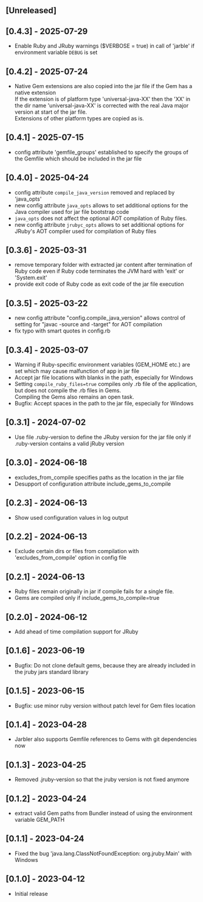 ## [Unreleased]

## [0.4.3] - 2025-07-29

- Enable Ruby and JRuby warnings ($VERBOSE = true) in call of 'jarble' if environment variable `DEBUG` is set 

## [0.4.2] - 2025-07-24

- Native Gem extensions are also copied into the jar file if the Gem has a native extension<br/>
  If the extension is of platform type 'universal-java-XX' then the 'XX' in the dir name 'universal-java-XX' is corrected with the real Java major version at start of the jar file.<br/>
  Extensions of other platform types are copied as is.

## [0.4.1] - 2025-07-15

- config attribute 'gemfile_groups' established to specify the groups of the Gemfile which should be included in the jar file

## [0.4.0] - 2025-04-24

- config attribute `compile_java_version` removed and replaced by 'java_opts'
- new config attribute `java_opts` allows to set additional options for the Java compiler used for jar file bootstrap code
- `java_opts` does not affect the optional AOT compilation of Ruby files.
- new config attribute `jrubyc_opts` allows to set additional options for JRuby's AOT compiler used for compilation of Ruby files

## [0.3.6] - 2025-03-31

- remove temporary folder with extracted jar content after termination of Ruby code even if Ruby code terminates the JVM hard with 'exit' or 'System.exit'
- provide exit code of Ruby code as exit code of the jar file execution

## [0.3.5] - 2025-03-22

- new config attribute "config.compile_java_version" allows control of setting for "javac -source and -target" for AOT compilation
- fix typo with smart quotes in config.rb

## [0.3.4] - 2025-03-07

- Warning if Ruby-specific environment variables (GEM_HOME etc.) are set which may cause malfunction of  app in jar file
- Accept jar file locations with blanks in the path, especially for Windows
- Setting `compile_ruby_files=true` compiles only .rb file of the application, but does not compile the .rb files in Gems.<br/>
  Compiling the Gems also remains an open task.
- Bugfix: Accept spaces in the path to the jar file, especially for Windows

## [0.3.1] - 2024-07-02

- Use file .ruby-version to define the JRuby version for the jar file only if .ruby-version contains a valid jRuby version


## [0.3.0] - 2024-06-18

- excludes_from_compile specifies paths as the location in the jar file
- Desupport of configuration attribute include_gems_to_compile

## [0.2.3] - 2024-06-13

- Show used configuration values in log output

## [0.2.2] - 2024-06-13

- Exclude certain dirs or files from compilation with 'excludes_from_compile' option in config file

## [0.2.1] - 2024-06-13

- Ruby files remain originally in jar if compile fails for a single file. 
- Gems are compiled only if include_gems_to_compile=true

## [0.2.0] - 2024-06-12

- Add ahead of time compilation support for JRuby

## [0.1.6] - 2023-06-19

- Bugfix: Do not clone default gems, because they are already included in the jruby jars standard library

## [0.1.5] - 2023-06-15

- Bugfix: use minor ruby version without patch level for Gem files location

## [0.1.4] - 2023-04-28

- Jarbler also supports Gemfile references to Gems with git dependencies now

## [0.1.3] - 2023-04-25

- Removed .jruby-version so that the jruby version is not fixed anymore

## [0.1.2] - 2023-04-24

- extract valid Gem paths from Bundler instead of using the environment variable GEM_PATH

## [0.1.1] - 2023-04-24

- Fixed the bug 'java.lang.ClassNotFoundException: org.jruby.Main' with Windows

## [0.1.0] - 2023-04-12

- Initial release




